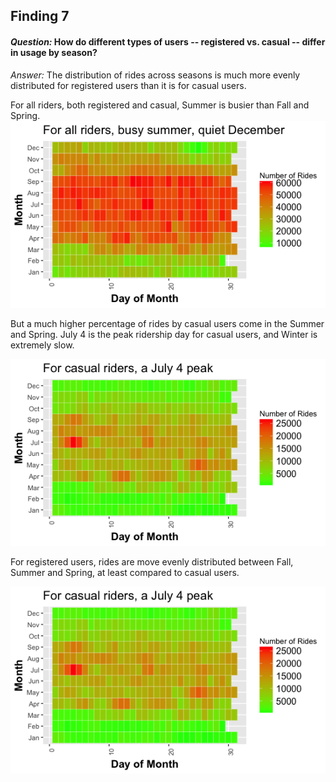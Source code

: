 ## Finding 7

#### _Question:_ How do different types of users -- registered vs. casual -- differ in usage by season?  

 _Answer:_ The distribution of rides across seasons is much more evenly distributed for registered users than it is for casual users.  

 For all riders, both registered and casual, Summer is busier than Fall and Spring.
![month-all-heatmap.png](plots/month-all-heatmap.png?raw=true "Title")  

But a much higher percentage of rides by casual users come in the Summer and Spring.  July 4 is the peak ridership day for casual users, and Winter is extremely slow.

![month-cas-heatmap.png](plots/month-cas-heatmap.png?raw=true "Title")  

For registered users, rides are move evenly distributed between Fall, Summer and Spring, at least compared to casual users.

![month-reg-heatmap.png](plots/month-cas-heatmap.png?raw=true "Title")  
